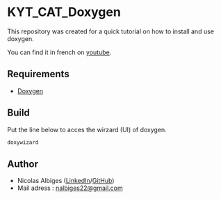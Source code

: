 # KYT_CAT_Doxygen


This repository was created for a quick tutorial on how to install and use doxygen.

You can find it in french on [youtube](link).

## Requirements

 * [Doxygen](link)

## Build

Put the line below to acces the wirzard (UI) of doxygen.

```bash
doxywizard
```

## Author

* Nicolas Albiges ([LinkedIn](https://www.linkedin.com/in/nicolas-albiges/)/[GitHub](https://github.com/NicolasAlbiges))
* Mail adress : nalbiges22@gmail.com
